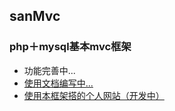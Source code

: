 ## sanMvc
### php＋mysql基本mvc框架
* 功能完善中...
* [使用文档编写中...](https://github.com/FishInShallow/sanMvc/issues)
* [使用本框架搭的个人网站（开发中）](http://www.fishinshallow.xyz)
